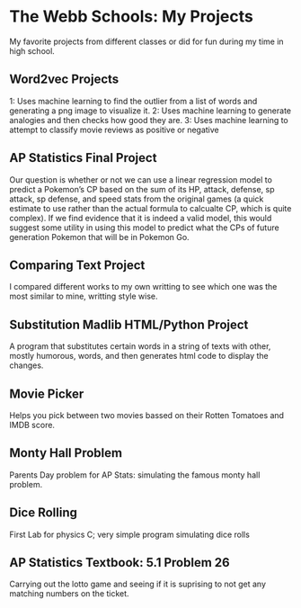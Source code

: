 # The Webb Schools: My Projects  
My favorite projects from different classes or did for fun during my time in high school.

## Word2vec Projects
1: Uses machine learning to find the outlier from a list of words and generating a png image to visualize it. 2: Uses machine learning to generate analogies and then checks how good they are. 3: Uses machine learning to attempt to classify movie reviews as positive or negative 

## AP Statistics Final Project
Our question is whether or not we can use a linear regression model to predict a Pokemon’s CP based on the sum of its HP, attack, defense, sp attack, sp defense, and speed stats from the original games (a quick estimate to use rather than the actual formula to calcualte CP, which is quite complex). If we find evidence that it is indeed a valid model, this would suggest some utility in using this model to predict what the CPs of future generation Pokemon that will be in Pokemon Go. 

## Comparing Text Project
I compared different works to my own writting to see which one was the most similar to mine, writting style wise.

## Substitution Madlib HTML/Python Project
A program that substitutes certain words in a string of texts with other, mostly humorous, words, and then generates html code to display the changes. 

## Movie Picker
Helps you pick between two movies bassed on their Rotten Tomatoes and IMDB score.

## Monty Hall Problem
Parents Day problem for AP Stats: simulating the famous monty hall problem. 
## Dice Rolling
First Lab for physics C; very simple program simulating dice rolls
## AP Statistics Textbook: 5.1 Problem 26
Carrying out the lotto game and seeing if it is suprising to not get any matching numbers on the ticket. 
